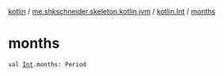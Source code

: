 [kotlin](../../index.md) / [me.shkschneider.skeleton.kotlin.jvm](../index.md) / [kotlin.Int](index.md) / [months](./months.md)

# months

`val `[`Int`](https://kotlinlang.org/api/latest/jvm/stdlib/kotlin/-int/index.html)`.months: Period`